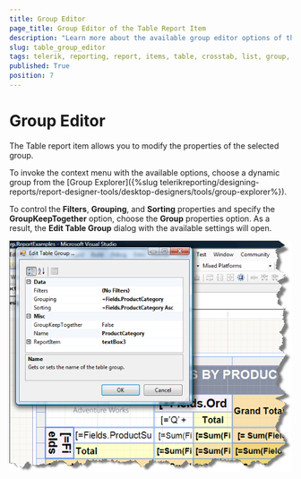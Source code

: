 ```yaml
---
title: Group Editor 
page_title: Group Editor of the Table Report Item 
description: "Learn more about the available group editor options of the Telerik Reporting Table report item."
slug: table_group_editor
tags: telerik, reporting, report, items, table, crosstab, list, group, editor
published: True
position: 7
---
```


# Group Editor

The Table report item allows you to modify the properties of the selected group. 

To invoke the context menu with the available options, choose a dynamic group from the [Group Explorer]({%slug telerikreporting/designing-reports/report-designer-tools/desktop-designers/tools/group-explorer%}). 

To control the **Filters**, **Grouping**, and **Sorting** properties and specify the **GroupKeepTogether** option, choose the **Group** properties option. As a result, the **Edit Table Group** dialog with the available settings will open. 

  ![The group editor of the Table report item](images/TableGroupEditor.png)


